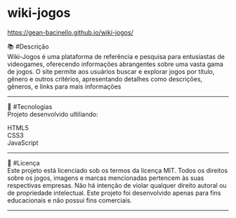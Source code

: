 # wiki-jogos
https://gean-bacinello.github.io/wiki-jogos/
 
📚 #Descrição <br>
Wiki-Jogos é uma plataforma de referência e pesquisa para entusiastas de videogames, oferecendo informações abrangentes sobre uma vasta gama de jogos. O site permite aos usuários buscar e explorar jogos por título, gênero e outros critérios, apresentando detalhes como descrições, gêneros, e links para mais informações <hr>

🚀 #Tecnologias <br>
Projeto desenvolvido ultiliando: <br>


HTML5 <br>
CSS3 <br>
JavaScript <br>
<hr>

📜 #Licença <br>
Este projeto está licenciado sob os termos da licença MIT. Todos os direitos sobre os jogos, imagens e marcas mencionadas pertencem às suas respectivas empresas. Não há intenção de violar qualquer direito autoral ou de propriedade intelectual. Este projeto foi desenvolvido apenas para fins educacionais e não possui fins comerciais.

<hr>
